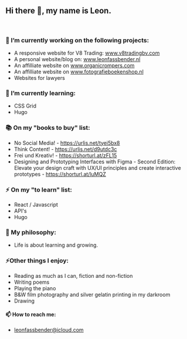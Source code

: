 ## Hi there 👋, my name is Leon. 
<br>


### 🔭 I’m currently working on the following projects: 

- A responsive website for V8 Trading: www.v8tradingbv.com
- A personal website/blog on: www.leonfassbender.nl 
- An affilliate website on www.organicrompers.com
- An affilliate website on www.fotografieboekenshop.nl
- Websites for lawyers 

### 🌱 I’m currently learning: 

- CSS Grid
- Hugo 

### 📚 On my "books to buy" list: 

- No Social Media! - https://urlis.net/tyei5bx8
- Think Content! - https://urlis.net/d9utdc3c
- Frei und Kreativ! - https://shorturl.at/zFL15
- Designing and Prototyping Interfaces with Figma - Second Edition: Elevate your design craft with UX/UI principles and create interactive prototypes - https://shorturl.at/luMQZ

### ⚡ On my "to learn" list: 

- React / Javascript
- API's
- Hugo 

### 🧐 My philosophy: 

- Life is about learning and growing. 

### ⚡Other things I enjoy: 

- Reading as much as I can, fiction and non-fiction
- Writing poems
- Playing the piano
- B&W film photography and silver gelatin printing in my darkroom
- Drawing 

#### 📫 How to reach me: 

- leonfassbender@icloud.com
